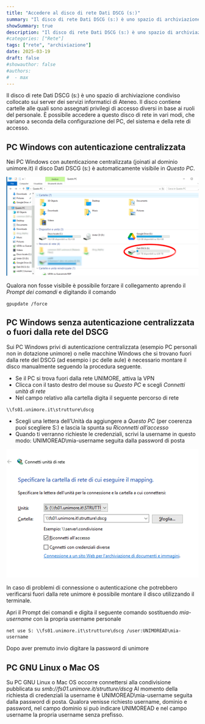 ```yaml
---
title: "Accedere al disco di rete Dati DSCG (s:)"
summary: "Il disco di rete Dati DSCG (s:) è uno spazio di archiviazione condiviso collocato sui server dei servizi informatici di Ateneo. In questa guida puoi scoprire come utilizzarlo."
showSummary: true
description: "Il disco di rete Dati DSCG (s:) è uno spazio di archiviazione condiviso collocato sui server dei servizi informatici di Ateneo. In questa guida puoi scoprire come utilizzarlo."
#categories: ["Rete"]
tags: ["rete", "archiviazione"]
date: 2025-03-19
draft: false
#showauthor: false
#authors:
#  - max
---
```

Il disco di rete Dati DSCG (s:) è uno spazio di archiviazione condiviso collocato sui server dei servizi informatici di Ateneo. Il disco contiene cartelle alle quali sono assegnati privilegi di accesso diversi in base ai ruoli del personale. È possibile accedere a questo disco di rete in vari modi, che variano a seconda della configurazione del PC, del sistema e della rete di accesso.

## PC Windows con autenticazione centralizzata

Nei PC Windows con autenticazione centralizzata (joinati al dominio unimore.it) il disco Dati DSCG (s:) è automaticamente visibile in *Questo PC*.

![Immagine principale](featured.png)

Qualora non fosse visibile è possibile forzare il collegamento aprendo il *Prompt dei comandi* e digitando il comando

```
gpupdate /force
```

## PC Windows senza autenticazione centralizzata o fuori dalla rete del DSCG

Sui PC Windows privi di autenticazione centralizzata (esempio PC personali non in dotazione unimore) o nelle macchine Windows che si trovano fuori dalla rete del DSCG (ad esempio i pc delle aule) è necessario montare il disco manualmente seguendo la procedura seguente.

- Se il PC si trova fuori dalla rete UNIMORE, attiva la VPN
- Clicca con il tasto destro del mouse su *Questo PC* e scegli *Connetti unità di rete*
- Nel campo relativo alla cartella digita il seguente percorso di rete 
```
\\fs01.unimore.it\strutture\dscg
```
- Scegli una lettera dell’Unità da aggiungere a *Questo PC* (per coerenza puoi scegliere S:) e lascia la spunta su *Riconnetti all’accesso*
- Quando ti verranno richieste le credenziali, scrivi la username in questo modo: UNIMOREAD\mia-username seguita dalla password di posta

![Connetti unità di rete](connetti-unita.png)

In caso di problemi di connessione o autenticazione che potrebbero verificarsi fuori dalla rete unimore è possibile montare il disco utilizzando il terminale.

Apri il Prompt dei comandi e digita il seguente comando sostituendo *mia-username* con la propria username personale

```
net use S: \\fs01.unimore.it\strutture\dscg /user:UNIMOREAD\mia-username
```

Dopo aver premuto invio digitare la password di unimore

## PC GNU Linux o Mac OS

Su PC GNU Linux o Mac OS occorre connettersi alla condivisione pubblicata su *smb://fs01.unimore.it/strutture/dscg* Al momento della richiesta di credenziali la username è UNIMOREAD\mia-username seguita dalla password di posta. Qualora venisse richiesto username, dominio e password, nel campo dominio si può indicare UNIMOREAD e nel campo username la propria username senza prefisso.
